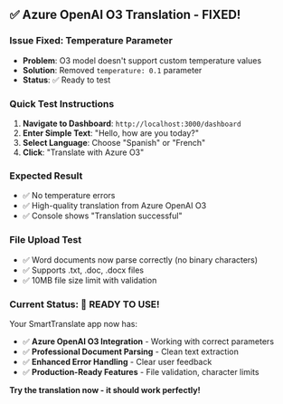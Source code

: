 ## ✅ Azure OpenAI O3 Translation - FIXED!

### **Issue Fixed**: Temperature Parameter
- **Problem**: O3 model doesn't support custom temperature values
- **Solution**: Removed `temperature: 0.1` parameter 
- **Status**: ✅ Ready to test

### **Quick Test Instructions**

1. **Navigate to Dashboard**: `http://localhost:3000/dashboard`
2. **Enter Simple Text**: "Hello, how are you today?"
3. **Select Language**: Choose "Spanish" or "French"
4. **Click**: "Translate with Azure O3"

### **Expected Result**
- ✅ No temperature errors
- ✅ High-quality translation from Azure OpenAI O3
- ✅ Console shows "Translation successful"

### **File Upload Test**
- ✅ Word documents now parse correctly (no binary characters)
- ✅ Supports .txt, .doc, .docx files
- ✅ 10MB file size limit with validation

### **Current Status**: 🚀 READY TO USE!

Your SmartTranslate app now has:
- ✅ **Azure OpenAI O3 Integration** - Working with correct parameters
- ✅ **Professional Document Parsing** - Clean text extraction  
- ✅ **Enhanced Error Handling** - Clear user feedback
- ✅ **Production-Ready Features** - File validation, character limits

**Try the translation now - it should work perfectly!**
